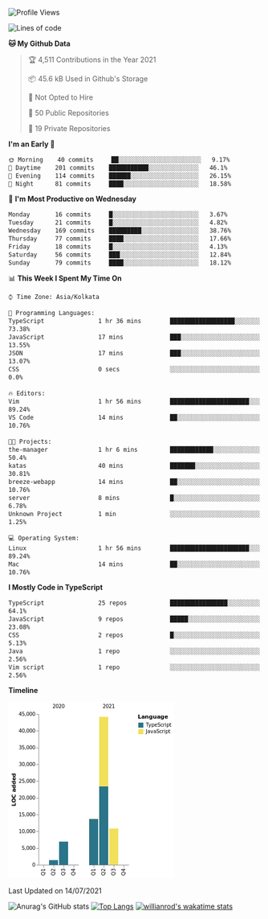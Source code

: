 <!--START_SECTION:waka-->
![Profile Views](http://img.shields.io/badge/Profile%20Views-1-blue)

![Lines of code](https://img.shields.io/badge/From%20Hello%20World%20I%27ve%20Written-77150%20lines%20of%20code-blue)

**🐱 My Github Data** 

> 🏆 4,511 Contributions in the Year 2021
 > 
> 📦 45.6 kB Used in Github's Storage 
 > 
> 🚫 Not Opted to Hire
 > 
> 📜 50 Public Repositories 
 > 
> 🔑 19 Private Repositories  
 > 
**I'm an Early 🐤** 

```text
🌞 Morning    40 commits     ██░░░░░░░░░░░░░░░░░░░░░░░   9.17% 
🌆 Daytime    201 commits    ███████████░░░░░░░░░░░░░░   46.1% 
🌃 Evening    114 commits    ██████░░░░░░░░░░░░░░░░░░░   26.15% 
🌙 Night      81 commits     ████░░░░░░░░░░░░░░░░░░░░░   18.58%

```
📅 **I'm Most Productive on Wednesday** 

```text
Monday       16 commits     █░░░░░░░░░░░░░░░░░░░░░░░░   3.67% 
Tuesday      21 commits     █░░░░░░░░░░░░░░░░░░░░░░░░   4.82% 
Wednesday    169 commits    █████████░░░░░░░░░░░░░░░░   38.76% 
Thursday     77 commits     ████░░░░░░░░░░░░░░░░░░░░░   17.66% 
Friday       18 commits     █░░░░░░░░░░░░░░░░░░░░░░░░   4.13% 
Saturday     56 commits     ███░░░░░░░░░░░░░░░░░░░░░░   12.84% 
Sunday       79 commits     ████░░░░░░░░░░░░░░░░░░░░░   18.12%

```


📊 **This Week I Spent My Time On** 

```text
⌚︎ Time Zone: Asia/Kolkata

💬 Programming Languages: 
TypeScript               1 hr 36 mins        ██████████████████░░░░░░░   73.38% 
JavaScript               17 mins             ███░░░░░░░░░░░░░░░░░░░░░░   13.55% 
JSON                     17 mins             ███░░░░░░░░░░░░░░░░░░░░░░   13.07% 
CSS                      0 secs              ░░░░░░░░░░░░░░░░░░░░░░░░░   0.0%

🔥 Editors: 
Vim                      1 hr 56 mins        ██████████████████████░░░   89.24% 
VS Code                  14 mins             ██░░░░░░░░░░░░░░░░░░░░░░░   10.76%

🐱‍💻 Projects: 
the-manager              1 hr 6 mins         ████████████░░░░░░░░░░░░░   50.4% 
katas                    40 mins             ███████░░░░░░░░░░░░░░░░░░   30.81% 
breeze-webapp            14 mins             ██░░░░░░░░░░░░░░░░░░░░░░░   10.76% 
server                   8 mins              █░░░░░░░░░░░░░░░░░░░░░░░░   6.78% 
Unknown Project          1 min               ░░░░░░░░░░░░░░░░░░░░░░░░░   1.25%

💻 Operating System: 
Linux                    1 hr 56 mins        ██████████████████████░░░   89.24% 
Mac                      14 mins             ██░░░░░░░░░░░░░░░░░░░░░░░   10.76%

```

**I Mostly Code in TypeScript** 

```text
TypeScript               25 repos            ████████████████░░░░░░░░░   64.1% 
JavaScript               9 repos             █████░░░░░░░░░░░░░░░░░░░░   23.08% 
CSS                      2 repos             █░░░░░░░░░░░░░░░░░░░░░░░░   5.13% 
Java                     1 repo              ░░░░░░░░░░░░░░░░░░░░░░░░░   2.56% 
Vim script               1 repo              ░░░░░░░░░░░░░░░░░░░░░░░░░   2.56%

```


**Timeline**

![Chart not found](https://raw.githubusercontent.com/wise-introvert/wise-introvert/master/charts/bar_graph.png) 


 Last Updated on 14/07/2021
<!--END_SECTION:waka-->
![Anurag's GitHub stats](https://github-readme-stats.vercel.app/api?username=wise-introvert&count_private=true&show_icons=true)
[![Top Langs](https://github-readme-stats.vercel.app/api/top-langs/?username=wise-introvert&langs_count=10)](https://github.com/anuraghazra/github-readme-stats)
[![willianrod's wakatime stats](https://github-readme-stats.vercel.app/api/wakatime?username=wiseintrovert)](https://github.com/anuraghazra/github-readme-stats)
